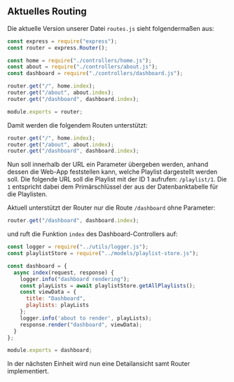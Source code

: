 ## Aktuelles Routing

Die aktuelle Version unserer Datei `routes.js` sieht folgendermaßen aus:
~~~ js
const express = require("express"); 
const router = express.Router(); 

const home = require("./controllers/home.js"); 
const about = require("./controllers/about.js"); 
const dashboard = require("./controllers/dashboard.js"); 

router.get("/", home.index); 
router.get("/about", about.index); 
router.get("/dashboard", dashboard.index); 

module.exports = router; 
~~~

Damit werden die folgendem Routen unterstützt: 
~~~ js
router.get("/", home.index);
router.get("/about", about.index);
router.get("/dashboard", dashboard.index);
~~~

Nun soll innerhalb der URL ein Parameter übergeben werden, anhand dessen die Web-App feststellen kann, welche Playlist dargestellt werden soll. Die folgende URL soll die Playlist mit der ID 1 aufrufen:
`/playlist/1`. Die `1` entspricht dabei dem Primärschlüssel der aus der Datenbanktabelle für die Playlisten.

Aktuell unterstützt der Router nur die Route `/dashboard` ohne Parameter: 

~~~ js
router.get("/dashboard", dashboard.index);
~~~

und ruft die Funktion `index` des Dashboard-Controllers auf: 

~~~ js
const logger = require("../utils/logger.js"); 
const playlistStore = require("../models/playlist-store.js"); 

const dashboard = { 
  async index(request, response) { 
    logger.info("dashboard rendering"); 
    const playLists = await playlistStore.getAllPlaylists(); 
    const viewData = { 
      title: "Dashboard", 
      playlists: playLists 
    }; 
    logger.info('about to render', playLists); 
    response.render("dashboard", viewData); 
  } 
}; 

module.exports = dashboard; 
~~~

In der nächsten Einheit wird nun eine Detailansicht samt Router implementiert.